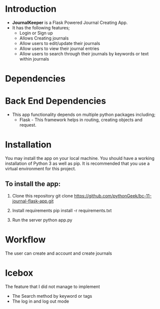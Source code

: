 # Introduction

* **JournalKeeper** is a Flask Powered Journal Creating App.
* It has the following features;
  * Login or Sign up
  * Allows Creating journals
  * Allow users to edit/update their journals
  * Allow users to view their journal entries
  * Allow users to search through their journals by keywords or text within journals

# Dependencies  

# Back End Dependencies
* This app functionality depends on multiple python packages including;
  * Flask - This framework helps in routing, creating objects and request.

# Installation
You may install the app on your local machine. You should have a working installation of Python 3 as well as pip. It is recommended that you use a virtual environment for this project.

## To install the app:
1. Clone this repository git clone https://github.com/pythonGeek/bc-11-journal-flask-app.git

2. Install requirements pip install -r requirements.txt

3. Run the server python app.py

# Workflow
The user can create and account and create journals

# Icebox
The feature that I did not manage to implement
* The Search method by keyword or tags
* The log in and log out mode
